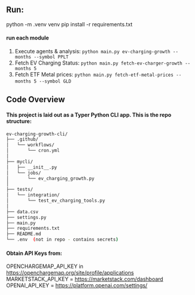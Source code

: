 ## Run:
python -m .venv venv
pip install -r requirements.txt

#### run each module

1. Execute agents & analysis: ```python main.py ev-charging-growth --months --symbol PPLT```
2. Fetch EV Charging Status: ```python main.py fetch-ev-charger-growth --months 5```
3. Fetch ETF Metal prices: ```python main.py fetch-etf-metal-prices --months 5 --symbol GLD``` 


## Code Overview
#### This project is laid out as a Typer Python CLI app. This is the repo structure:

```bash
ev-charging-growth-cli/
├── .github/
│   └── workflows/
│       └── cron.yml
│
├── mycli/
│   ├── __init__.py
│   └── jobs/
│       └── ev_charging_growth.py
│
├── tests/
│   └── integration/
│       └── test_ev_charging_tools.py
│
├── data.csv
├── settings.py
├── main.py
├── requirements.txt
├── README.md
└── .env  (not in repo - contains secrets)
```

#### Obtain API Keys from:

OPENCHARGEMAP_API_KEY in https://openchargemap.org/site/profile/applications
MARKETSTACK_API_KEY = https://marketstack.com/dashboard 
OPENAI_API_KEY = https://platform.openai.com/settings/


